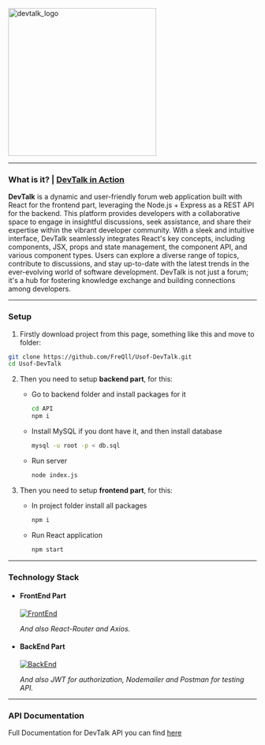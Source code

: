 <img src="https://github.com/FreQll/Usof-DevTalk/assets/62791316/5ed8a668-7ffc-4a41-801f-6e770432e046" alt="devtalk_logo" style="width:300px;"/>

____

### What is it? | [DevTalk in Action](https://www.youtube.com/watch?v=0AhMtMo64Us&ab_channel=FreQl)

**DevTalk** is a dynamic and user-friendly forum web application built with React for the frontend part, leveraging the Node.js + Express as a REST API for the backend. This platform provides developers with a collaborative space to engage in insightful discussions, seek assistance, and share their expertise within the vibrant developer community. With a sleek and intuitive interface, DevTalk seamlessly integrates React's key concepts, including components, JSX, props and state management, the component API, and various component types. Users can explore a diverse range of topics, contribute to discussions, and stay up-to-date with the latest trends in the ever-evolving world of software development. DevTalk is not just a forum; it's a hub for fostering knowledge exchange and building connections among developers.

____
### Setup

1. Firstly download project from this page, something like this and move to folder:

```bash
git clone https://github.com/FreQll/Usof-DevTalk.git
cd Usof-DevTalk
```

2. Then you need to setup **backend part**, for this:
   
    - Go to backend folder and install packages for it
      ``` bash
      cd API
      npm i
      ```
    - Install MySQL if you dont have it, and then install database
      ```bash
      mysql -u root -p < db.sql
      ```
    - Run server
      ```bash
      node index.js
      ```

3. Then you need to setup **frontend part**, for this:
   - In project folder install all packages
     ```bash
     npm i
     ```
   - Run React application
     ```bash
     npm start
     ```

____
### Technology Stack

- #### FrontEnd Part

    [![FrontEnd](https://skillicons.dev/icons?i=react,mui,redux,css&perline=4)](https://skillicons.dev)

    *And also React-Router and Axios.*

- #### BackEnd Part

    [![BackEnd](https://skillicons.dev/icons?i=js,nodejs,express,mysql&perline=4)](https://skillicons.dev)

    *And also JWT for authorization, Nodemailer and Postman for testing API.*

____
### API Documentation 

Full Documentation for DevTalk API you can find [here](https://github.com/FreQll/Usof-DevTalk/tree/main/API)
